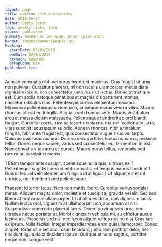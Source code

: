 ```yaml
---
layout: page
title: Beltran 15th Anniversary
date: 2016-05-24
author: Doris Scott
tags: weekly links, java
status: published
summary: Aenean ac leo quam. Donec ipsum nibh.
banner: images/banner/people.jpg
booking:
  startDate: 02/03/2019
  endDate: 02/04/2019
  ctyhocn: AUSNHHX
  groupCode: B1A
published: true
---
```

Aenean venenatis nibh vel purus hendrerit maximus. Cras feugiat ut urna non pulvinar. Curabitur placerat, mi non iaculis ullamcorper, metus diam dignissim ipsum, non consectetur justo risus ut lectus. Donec at tristique est. Cum sociis natoque penatibus et magnis dis parturient montes, nascetur ridiculus mus. Pellentesque cursus elementum maximus. Maecenas pellentesque dictum sem, at tempor metus viverra vitae. Mauris rhoncus id erat eu fringilla.
Aliquam vel rhoncus ante. Mauris vestibulum arcu et massa dictum malesuada. Pellentesque hendrerit ac orci blandit feugiat. Curabitur porta, sem ac lobortis molestie, risus mi sollicitudin justo, vitae suscipit lacus ipsum eu odio. Aenean rhoncus, nibh a tincidunt fringilla, nibh ante feugiat est, quis consectetur augue risus vel turpis. Quisque quis faucibus erat. Duis eu eros porttitor, luctus nunc nec, molestie tellus. Donec neque sapien, varius sed consectetur eu, fermentum in nisi. Nam convallis vitae arcu ac cursus. Mauris purus tellus, venenatis sed rutrum ut, suscipit et massa.

1 Etiam tempor ante suscipit, scelerisque nulla quis, ultrices ex
1 Pellentesque sagittis libero id nibh convallis, et tempus mauris tincidunt
1 Duis ut leo vel velit elementum fringilla id ut ligula
1 Ut aliquet elit et mi ultricies, non hendrerit orci pellentesque.

Praesent id tortor lacus. Nam non mattis libero. Curabitur varius sodales metus. Aliquam magna dolor, molestie et suscipit a, gravida vel elit. Sed sed libero at erat ornare ullamcorper. Ut ut ultrices dolor, quis dignissim lacus. Nullam lectus orci, dignissim at ullamcorper non, accumsan at nisi. Suspendisse commodo placerat lacus. Donec pulvinar sem urna, non ultricies neque porttitor at. Morbi dignissim vehicula mi, eu efficitur augue lacinia ac. Phasellus sed nisl nec lacus aliquet varius nec eu nisi. Cras nec ex ipsum. Nulla facilisi. Integer imperdiet vitae enim quis ullamcorper. Donec aliquet, tortor sit amet accumsan tincidunt, justo sem porttitor dolor, nec tincidunt ligula dolor tincidunt ipsum. Quisque at nunc sagittis, porttitor neque non, congue velit.
